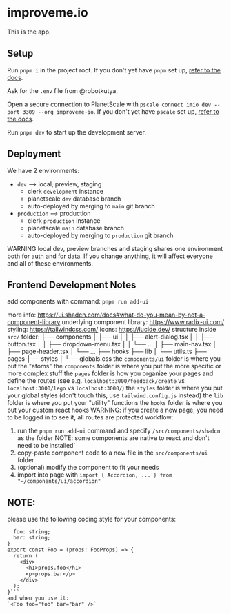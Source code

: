 # improveme.io

This is the app.

## Setup

Run `pnpm i` in the project root. If you don't yet have `pnpm` set up, [refer to the docs](https://pnpm.io/installation#using-homebrew).

Ask for the `.env` file from @robotkutya.

Open a secure connection to PlanetScale with `pscale connect imio dev --port 3309 --org improveme-io`. If you don't yet have `pscale` set up, [refer to the docs](https://github.com/planetscale/cli#installation).

Run `pnpm dev` to start up the development server.

## Deployment

We have 2 environments:

- `dev` --> local, preview, staging
  - clerk `development` instance
  - planetscale `dev` database branch
  - auto-deployed by merging to `main` git branch
- `production` --> production
  - clerk `production` instance
  - planetscale `main` database branch
  - auto-deployed by merging to `production` git branch

WARNING local dev, preview branches and staging shares one environment both for auth and for data. If you change anything, it will affect everyone and all of these environments.


## Frontend Development Notes
add components with command:
`pnpm run add-ui`

more info:
https://ui.shadcn.com/docs#what-do-you-mean-by-not-a-component-library
underlying component library:
https://www.radix-ui.com/
styling:
https://tailwindcss.com/
icons:
https://lucide.dev/
structure inside `src/` folder:
├── components
│   ├── ui
│   │   ├── alert-dialog.tsx
│   │   ├── button.tsx
│   │   ├── dropdown-menu.tsx
│   │   └── ...
│   ├── main-nav.tsx
│   ├── page-header.tsx
│   └── ...
├── hooks
├── lib
│   └── utils.ts
├── pages
├── styles
│   └── globals.css
the `components/ui` folder is where you put the "atoms"
the `components` folder is where you put the more specific or more complex stuff
the `pages` folder is how you organize your pages and define the routes
(see e.g. `localhost:3000/feedback/create` vs `localhost:3000/lego` vs `localhost:3000/`)
the `styles` folder is where you put your global styles (don't touch this, use `tailwind.config.js` instead)
the `lib` folder is where you put your "utility" functions
the `hooks` folder is where you put your custom react hooks
WARNING: if you create a new page, you need to be logged in to see it, all routes are protected
workflow:
1. run the `pnpm run add-ui` command and specify `/src/components/shadcn` as the folder
NOTE: some components are native to react and don't need to be installed`
2. copy-paste component code to a new file in the `src/components/ui` folder
3. (optional) modify the component to fit your needs
4. import into page with `import { Accordion, ... } from "~/components/ui/accordion"`

## NOTE:
please use the following coding style for your components:
```type FooProps = {
  foo: string;
  bar: string;
}
export const Foo = (props: FooProps) => {
  return (
    <div>
      <h1>props.foo</h1>
      <p>props.bar</p>
    </div>
  );
}```
and when you use it:
`<Foo foo="foo" bar="bar" />`

